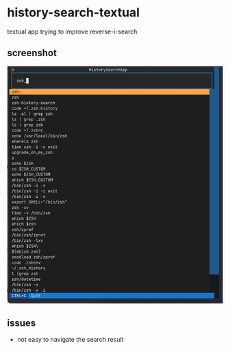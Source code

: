 # history-search-textual

textual app trying to improve reverse-i-search

## screenshot

![alt text](screenshot.webp)

## issues

- not easy to navigate the search result
